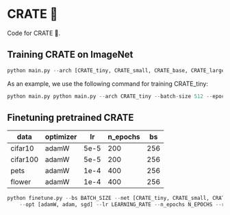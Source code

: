 # CRATE :takeout_box:
Code for CRATE :takeout_box:.

## Training CRATE on ImageNet
```python
python main.py --arch [CRATE_tiny, CRATE_small, CRATE_base, CRATE_large, vit_tiny, vit_small] --batch-size BATCH_SIZE --epochs EPOCHS --optimizer Lion --lr LEARNING_RATE --weight-decay WEIGHT_DECAY --print-freq 25 --data DATA_DIR
```

As an example, we use the following command for training CRATE_tiny:
```python
python main.py python main.py --arch CRATE_tiny --batch-size 512 --epochs 200 --optimizer Lion --lr 0.0002 --weight-decay 0.04  --print-freq 25 --data DATA_DIR
```

## Finetuning pretrained CRATE

| data | optimizer | lr | n_epochs | bs |
| -------- | -------- | -------- | -------- | -------- |
| cifar10    | adamW   | 5e-5   | 200 | 256 |
| cifar100    | adamW   | 5e-5   | 200 | 256 |
| pets    | adamW   | 1e-4   | 400 | 256 |
| flower | adamW | 1e-4 | 400 | 256 |

```python
python finetune.py --bs BATCH_SIZE --net [CRATE_tiny, CRATE_small, CRATE_base, CRATE_large, vit_tiny, vit_small] 
    --opt [adamW, adam, sgd] --lr LEARNING_RATE --n_epochs N_EPOCHS --randomaug 1 --data [cifar10, cifar100, pets, flower] --type MODEL_SCALE4CRATE --ckpt_dir CKPT_DIR --data_dir DATA_DIR
```